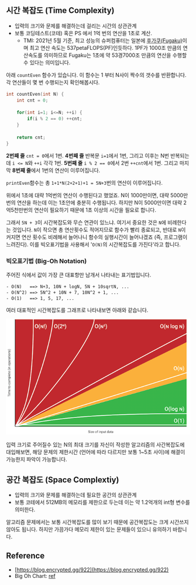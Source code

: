 
## 시간 복잡도 (Time Complexity)
- 입력의 크기와 문제를 해결하는데 걸리는 시간의 상관관계
- 보통 코딩테스트(코테) 혹은 PS 에서 1억 번의 연산을 1초로 계산.
  + TMI: 2021년 5월 기준, 최고 성능의 슈퍼컴퓨터는 일본에 [후가쿠(Fugaku)](https://blog.global.fujitsu.com/fgb/2020-06-22/supercomputer-fugaku-named-world-fastest/)이며 최고 연산 속도는 537petaFLOPS(PF)인듯하다. 1PF가 1000조 만큼의 연산속도를 의미하므로 Fugaku는 1초에 약 53경7000조 만큼의 연산을 수행할 수 있다는 의미입니다.

아래 `countEven` 함수가 있습니다. 이 함수는 1 부터 N사이 짝수의 갯수를 반환합니다.
각 연산들이 몇 번 수행되는지 확인해봅시다.

```cpp
int countEven(int N) {
    int cnt = 0;

    for(int i=1; i<=N; ++i) {
        if(i % 2 == 0) ++cnt;
    }

    return cnt;
}
```


**2번째 줄** `cnt = 0`에서 1번. **4번째 줄** 반복문 `i=1`에서 1번, 그리고 이후는 N번 반복되는데 `i <= N`와 `++i` 각각 1번. 
**5번째 줄** `i % 2 == 0`에서 2번 `++cnt`에서 1번. 그리고 마지막 **8번째 줄**에서 1번의 연산이 이루어집니다.

`printEven`함수는 총 `1+1*N(2+2+1)+1 = 5N+3`번의 연산이 이루어집니다.

위에서 1초에 대략 1억번의 연산이 수행된다고 했었죠. N이 1000만이면, 대략 5000만번의 연산을 하는데 이는 1초안에 충분히 수행됩니다. 하지만 N이 5000만이면 대략 2억5천만번의 연산이 필요하기 때문에 1초 이상의 시간을 필요로 합니다.

그래서 `5N + 3`이 시간복잡도와 무슨 연관이 있느냐. 여기서 중요한 것은 `N`에 비례한다는 것입니다. `N`이 작으면 총 연산횟수도 적어지므로 함수가 빨리 종료되고, 반대로 `N`이 커지면 연산 횟수도 비례해서 늘어나니 함수의 실행시간이 늘어나겠죠 (즉, 프로그램이 느려진다). 이를 빅오표기법을 사용해서 '`O(N)`의 시간복잡도를 가진다'라고 합니다.

### 빅오표기법 (Big-Oh Notation)
주어진 식에서 값이 가장 큰 대표항만 남개서 나타내는 표기법입니다.

```
- O(N)   ==> N+3, 10N + logN, 5N + 10sqrtN, ...
- O(N^2) ==> 5N^2 + 10N + 7, 10N^2 + 1, ...
- O(1)   ==> 1, 5, 17, ...
```

여러 대표적인 시간복잡도를 그래프로 나타내보면 아래와 같습니다.

![Big-Oh Chart](/img/in-post/ds-algo/complexity/big-oh.png)

입력 크기로 주어질수 있는 N의 최대 크기를 자신이 작성한 알고리즘의 사간복잡도에 대입해보면, 해당 문제의 제한시간 (언어에 따라 다르지만 보통 1~5초 사이)에 해결이 가능한지 파악이 가능합니다.

## 공간 복잡도 (Space Complextiy)
- 입력의 크기와 문제를 해결하는데 필요한 공간의 상관관계
- 보통 코테에서 512MB의 메모리를 제한으로 두는데 이는 약 1.2억개의 int형 변수를 의미한다.

알고리즘 문제에서는 보통 시간복잡도를 많이 보기 때문에 공간복잡도는 크게 시간쓰지 않아도 됩니다. 하지만 가끔가다 메모리 제한이 있는 문제들이 있으니 유의하기 바랍니다.

## Reference
- [https://blog.encrypted.gg/922](https://blog.encrypted.gg/922)
- Big Oh Chart: [ref](https://danielmiessler.com/study/big-o-notation/)